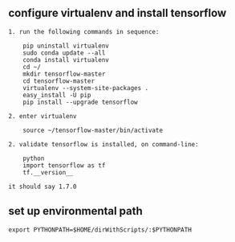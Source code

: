 
## configure virtualenv and install tensorflow ##

	1. run the following commands in sequence:
	
		pip uninstall virtualenv
		sudo conda update --all
		conda install virtualenv
		cd ~/
		mkdir tensorflow-master
		cd tensorflow-master
		virtualenv --system-site-packages .
		easy_install -U pip 
		pip install --upgrade tensorflow

	2. enter virtualenv

		source ~/tensorflow-master/bin/activate

	2. validate tensorflow is installed, on command-line: 

		python
		import tensorflow as tf
		tf.__version__ 

	it should say 1.7.0


## set up environmental path ## 

	export PYTHONPATH=$HOME/dirWithScripts/:$PYTHONPATH
